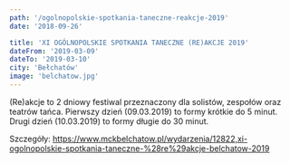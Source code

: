 ```yaml
---
path: '/ogolnopolskie-spotkania-taneczne-reakcje-2019'
date: '2018-09-26'

title: 'XI OGÓLNOPOLSKIE SPOTKANIA TANECZNE (RE)AKCJE 2019'
dateFrom: '2019-03-09'
dateTo: '2019-03-10'
city: 'Bełchatów'
image: 'belchatow.jpg'
---
```

(Re)akcje to 2 dniowy festiwal przeznaczony dla solistów, zespołów oraz teatrów tańca. Pierwszy dzień (09.03.2019) to formy krótkie do 5 minut. Drugi dzień (10.03.2019) to formy długie do 30 minut.

Szczegóły:
https://www.mckbelchatow.pl/wydarzenia/12822,xi-ogolnopolskie-spotkania-taneczne-%28re%29akcje-belchatow-2019